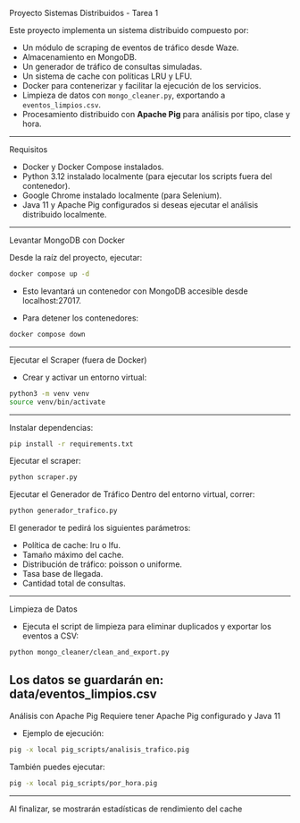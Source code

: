 Proyecto Sistemas Distribuidos - Tarea 1

Este proyecto implementa un sistema distribuido compuesto por:
- Un módulo de scraping de eventos de tráfico desde Waze.
- Almacenamiento en MongoDB.
- Un generador de tráfico de consultas simuladas.
- Un sistema de cache con políticas LRU y LFU.
- Docker para contenerizar y facilitar la ejecución de los servicios.
- Limpieza de datos con `mongo_cleaner.py`, exportando a `eventos_limpios.csv`.
- Procesamiento distribuido con **Apache Pig** para análisis por tipo, clase y hora.

---

Requisitos

- Docker y Docker Compose instalados.
- Python 3.12 instalado localmente (para ejecutar los scripts fuera del contenedor).
- Google Chrome instalado localmente (para Selenium).
- Java 11 y Apache Pig configurados si deseas ejecutar el análisis distribuido localmente.

---

Levantar MongoDB con Docker

Desde la raíz del proyecto, ejecutar:

```bash
docker compose up -d
```
- Esto levantará un contenedor con MongoDB accesible desde localhost:27017.

- Para detener los contenedores:
```bash
docker compose down
```
---

Ejecutar el Scraper (fuera de Docker)
- Crear y activar un entorno virtual:
```bash
python3 -m venv venv
source venv/bin/activate
```
---
Instalar dependencias:
```bash
pip install -r requirements.txt
```
Ejecutar el scraper:
```bash
python scraper.py
```
Ejecutar el Generador de Tráfico
Dentro del entorno virtual, correr:
```bash
python generador_trafico.py
```
El generador te pedirá los siguientes parámetros:
- Política de cache: lru o lfu.
- Tamaño máximo del cache.
- Distribución de tráfico: poisson o uniforme.
- Tasa base de llegada.
- Cantidad total de consultas.

---

Limpieza de Datos
- Ejecuta el script de limpieza para eliminar duplicados y exportar los eventos a CSV:
```bash
python mongo_cleaner/clean_and_export.py
```
Los datos se guardarán en: data/eventos_limpios.csv
------

Análisis con Apache Pig
Requiere tener Apache Pig configurado y Java 11
- Ejemplo de ejecución:
```bash
pig -x local pig_scripts/analisis_trafico.pig
```
También puedes ejecutar:
```bash
pig -x local pig_scripts/por_hora.pig
```
---
Al finalizar, se mostrarán estadísticas de rendimiento del cache








